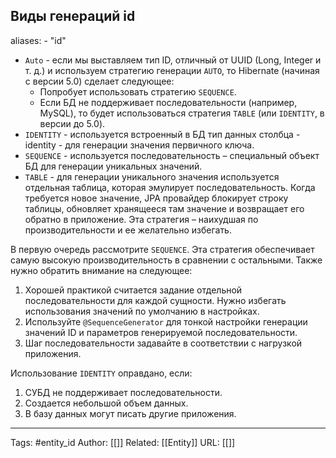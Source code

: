 ## Виды генераций id
aliases: 
	- "id"

- `Auto` - если мы выставляем тип ID, отличный от UUID (Long, Integer и т. д.) и используем стратегию генерации `AUTO`, то Hibernate (начиная с версии 5.0) сделает следующее:
	- Попробует использовать стратегию `SEQUENCE`.
	- Если БД не поддерживает последовательности (например, MySQL), то будет использоваться стратегия `TABLE` (или `IDENTITY`, в версии до 5.0).
- `IDENTITY` - используется встроенный в БД тип данных столбца -identity - для генерации значения первичного ключа.
- `SEQUENCE` - используется последовательность – специальный объект БД для генерации уникальных значений.
- `TABLE` - для генерации уникального значения используется отдельная таблица, которая эмулирует последовательность. Когда требуется новое значение, JPA провайдер блокирует строку таблицы, обновляет хранящееся там значение и возвращает его обратно в приложение. Эта стратегия – наихудшая по производительности и ее желательно избегать.

В первую очередь рассмотрите `SEQUENCE`. Эта стратегия обеспечивает самую высокую производительность в сравнении с остальными. Также нужно обратить внимание на следующее:
1. Хорошей практикой считается задание отдельной последовательности для каждой сущности. Нужно избегать использования значений по умолчанию в настройках.
2. Используйте `@SequenceGenerator` для тонкой настройки генерации значений ID и параметров генерируемой последовательности.
3. Шаг последовательности задавайте в соответствии с нагрузкой приложения.

Использование `IDENTITY` оправдано, если:
1. СУБД не поддерживает последовательности.
2. Создается небольшой объем данных.
3. В базу данных могут писать другие приложения.

---
Tags: #entity_id
Author: [[]]
Related: [[Entity]]
URL: [[]]